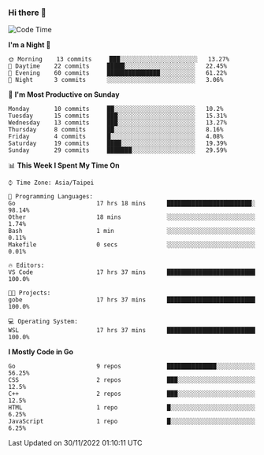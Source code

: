 ### Hi there 👋

<!--START_SECTION:waka-->
![Code Time](http://img.shields.io/badge/Code%20Time-624%20hrs%2016%20mins-blue)

**I'm a Night 🦉** 

```text
🌞 Morning    13 commits     ███░░░░░░░░░░░░░░░░░░░░░░   13.27% 
🌆 Daytime    22 commits     █████░░░░░░░░░░░░░░░░░░░░   22.45% 
🌃 Evening    60 commits     ███████████████░░░░░░░░░░   61.22% 
🌙 Night      3 commits      ░░░░░░░░░░░░░░░░░░░░░░░░░   3.06%

```
📅 **I'm Most Productive on Sunday** 

```text
Monday       10 commits     ██░░░░░░░░░░░░░░░░░░░░░░░   10.2% 
Tuesday      15 commits     ███░░░░░░░░░░░░░░░░░░░░░░   15.31% 
Wednesday    13 commits     ███░░░░░░░░░░░░░░░░░░░░░░   13.27% 
Thursday     8 commits      ██░░░░░░░░░░░░░░░░░░░░░░░   8.16% 
Friday       4 commits      █░░░░░░░░░░░░░░░░░░░░░░░░   4.08% 
Saturday     19 commits     ████░░░░░░░░░░░░░░░░░░░░░   19.39% 
Sunday       29 commits     ███████░░░░░░░░░░░░░░░░░░   29.59%

```


📊 **This Week I Spent My Time On** 

```text
⌚︎ Time Zone: Asia/Taipei

💬 Programming Languages: 
Go                       17 hrs 18 mins      ████████████████████████░   98.14% 
Other                    18 mins             ░░░░░░░░░░░░░░░░░░░░░░░░░   1.74% 
Bash                     1 min               ░░░░░░░░░░░░░░░░░░░░░░░░░   0.11% 
Makefile                 0 secs              ░░░░░░░░░░░░░░░░░░░░░░░░░   0.01%

🔥 Editors: 
VS Code                  17 hrs 37 mins      █████████████████████████   100.0%

🐱‍💻 Projects: 
gobe                     17 hrs 37 mins      █████████████████████████   100.0%

💻 Operating System: 
WSL                      17 hrs 37 mins      █████████████████████████   100.0%

```

**I Mostly Code in Go** 

```text
Go                       9 repos             ██████████████░░░░░░░░░░░   56.25% 
CSS                      2 repos             ███░░░░░░░░░░░░░░░░░░░░░░   12.5% 
C++                      2 repos             ███░░░░░░░░░░░░░░░░░░░░░░   12.5% 
HTML                     1 repo              █░░░░░░░░░░░░░░░░░░░░░░░░   6.25% 
JavaScript               1 repo              █░░░░░░░░░░░░░░░░░░░░░░░░   6.25%

```



 Last Updated on 30/11/2022 01:10:11 UTC
<!--END_SECTION:waka-->

<!--
**omegaatt36/omegaatt36** is a ✨ _special_ ✨ repository because its `README.md` (this file) appears on your GitHub profile.

Here are some ideas to get you started:

- 🔭 I’m currently working on ...
- 🌱 I’m currently learning ...
- 👯 I’m looking to collaborate on ...
- 🤔 I’m looking for help with ...
- 💬 Ask me about ...
- 📫 How to reach me: ...
- 😄 Pronouns: ...
- ⚡ Fun fact: ...
-->
